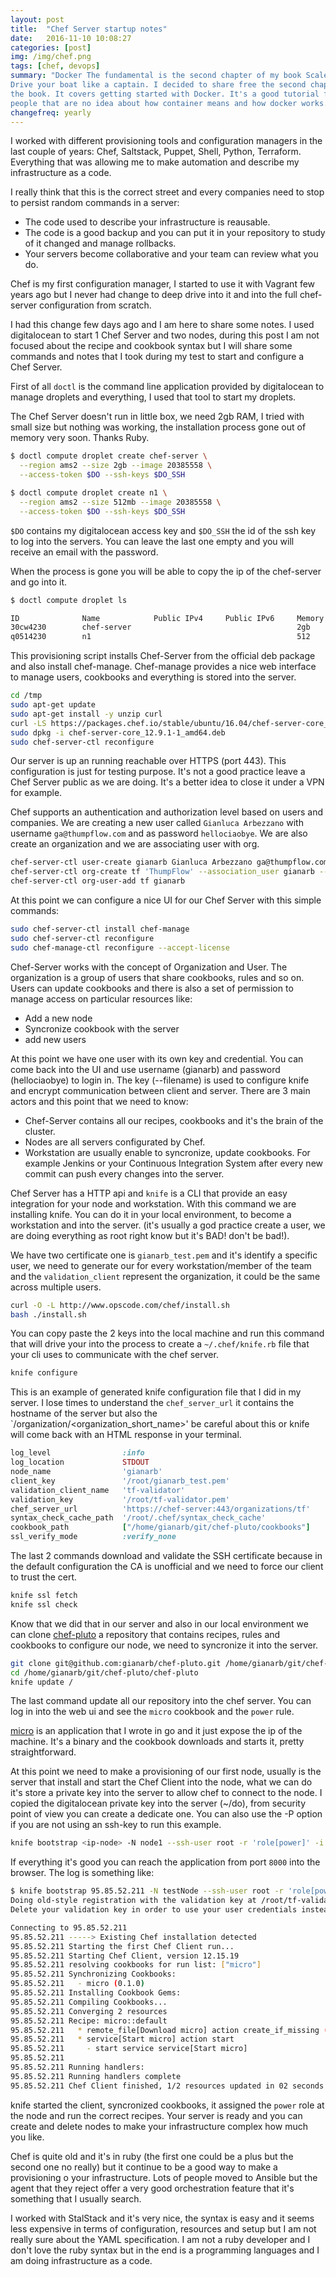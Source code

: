 ```yaml
---
layout: post
title:  "Chef Server startup notes"
date:   2016-11-10 10:08:27
categories: [post]
img: /img/chef.png
tags: [chef, devops]
summary: "Docker The fundamental is the second chapter of my book Scale Docker.
Drive your boat like a captain. I decided to share free the second chapter of
the book. It covers getting started with Docker. It's a good tutorial for
people that are no idea about how container means and how docker works."
changefreq: yearly
---
```

I worked with different provisioning tools and configuration managers in the
last couple of years: Chef, Saltstack, Puppet, Shell, Python, Terraform.
Everything that was allowing me to make automation and describe my
infrastructure as a code.

I really think that this is the correct street and every companies need to stop
to persist random commands in a server:

* The code used to describe your infrastructure is reausable.
* The code is a good backup and you can put it in your repository to study of
  it changed and manage rollbacks.
* Your servers become collaborative and your team can review what you do.

Chef is my first configuration manager, I started to use it with Vagrant few
years ago but I never had change to deep drive into it and into the full
chef-server configuration from scratch.

I had this change few days ago and I am here to share some notes. I used
digitalocean to start 1 Chef Server and two nodes, during this post I am not
focused about the recipe and cookbook syntax but I will share some commands and
notes that I took during my test to start and configure a Chef Server.

First of all `doctl` is the command line application provided by digitalocean
to manage droplets and everything, I used that tool to start my droplets.

The Chef Server doesn't run in little box, we need 2gb RAM, I tried with small
size but nothing was working, the installation process gone out of memory very
soon. Thanks Ruby.

```sh
$ doctl compute droplet create chef-server \
  --region ams2 --size 2gb --image 20385558 \
  --access-token $DO --ssh-keys $DO_SSH

$ doctl compute droplet create n1 \
  --region ams2 --size 512mb --image 20385558 \
  --access-token $DO --ssh-keys $DO_SSH
```
`$DO` contains my digitalocean access key and `$DO_SSH` the id of the ssh key
to log into the servers. You can leave the last one empty and you will receive
an email with the password.

When the process is gone you will be able to copy the ip of the chef-server and go into it.

```bash
$ doctl compute droplet ls

ID              Name            Public IPv4     Public IPv6     Memory  VCPUs   Disk    Region  Image           Status  Tags
30cw4230        chef-server                                     2gb     1       20      ams2    Debian 8.6 x64  new
q0514230        n1                                              512     1       20      ams2    Debian 8.6 x64  new
```

This provisioning script installs Chef-Server from the official deb package and
also install chef-manage.  Chef-manage provides a nice web interface to manage
users, cookbooks and everything is stored into the server.

```bash
cd /tmp
sudo apt-get update
sudo apt-get install -y unzip curl
curl -LS https://packages.chef.io/stable/ubuntu/16.04/chef-server-core_12.9.1-1_amd64.deb -o chef-server-core_12.9.1-1_amd64.deb
sudo dpkg -i chef-server-core_12.9.1-1_amd64.deb
sudo chef-server-ctl reconfigure
```

Our server is up an running reachable over HTTPS (port 443). This configuration
is just for testing purpose. It's not a good practice leave a Chef Server public
as we are doing. It's a better idea to close it under a VPN for example.

Chef supports an authentication and authorization level based on users and
companies. We are creating a new user called `Gianluca Arbezzano` with username
`ga@thumpflow.com` and as password `hellociaobye`.
We are also create an organization and we are associating user with org.
```bash
chef-server-ctl user-create gianarb Gianluca Arbezzano ga@thumpflow.com 'hellociaobye' --filename /root/gianarb_test.pem
chef-server-ctl org-create tf 'ThumpFlow' --association_user gianarb --filename /root/tf-validator.pem
chef-server-ctl org-user-add tf gianarb
```

At this point we can configure a nice UI for our Chef Server with this simple
commands:

```bash
sudo chef-server-ctl install chef-manage
sudo chef-server-ctl reconfigure
sudo chef-manage-ctl reconfigure --accept-license
```

Chef-Server works with the concept of Organization and User. The organization
is a group of users that share cookbooks, rules and so on.  Users can update
cookbooks and there is also a set of permission to manage access on particular
resources like:

* Add a new node
* Syncronize cookbook with the server
* add new users

At this point we have one user with its own key and credential. You can come
back into  the UI and use username (gianarb) and password (hellociaobye) to
login in.  The key (--filename) is used to configure knife and encrypt
communication between client and server.  There are 3 main actors and this
point that we need to know:

* Chef-Server contains all our recipes, cookbooks and it's the brain of the cluster.
* Nodes are all servers configurated by Chef.
* Workstation are usually enable to syncronize, update cookbooks. For example
Jenkins or your Continuous Integration System after every new commit can push
  every changes into the server.

Chef Server has a HTTP api and `knife` is a CLI that provide an easy
integration for your node and workstation.  With this command we are installing
knife. You can do it in your local environment, to become a workstation and into
the server. (it's usually a god practice create a user, we are doing everything
as root right know but it's BAD! don't be bad!).

We have two certificate one is `gianarb_test.pem` and it's identify a specific
user, we need to generate our for every workstation/member of the team and the
`validation_client` represent the organization, it could be the same across
multiple users.

```bash
curl -O -L http://www.opscode.com/chef/install.sh
bash ./install.sh
```

You can copy paste the 2 keys into the local machine and run this command that
will drive your into the process to create a `~/.chef/knife.rb` file that your
cli uses to communicate with the chef server.

```bash
knife configure
```

This is an example of generated knife configuration file that I did in my
server.  I lose times to understand the `chef_server_url` it contains the
hostname of the server but also the `/organization/<organization_short_name>'
be careful about this or knife will come back with an HTML response in your terminal.

```ruby
log_level                :info
log_location             STDOUT
node_name                'gianarb'
client_key               '/root/gianarb_test.pem'
validation_client_name   'tf-validator'
validation_key           '/root/tf-validator.pem'
chef_server_url          'https://chef-server:443/organizations/tf'
syntax_check_cache_path  '/root/.chef/syntax_check_cache'
cookbook_path            ["/home/gianarb/git/chef-pluto/cookbooks"]
ssl_verify_mode          :verify_none
```

The last 2 commands download and validate the SSH certificate because in the
default configuration the CA is unofficial and we need to force our client to
trust the cert.

```bash
knife ssl fetch
knife ssl check
```

Know that we did that in our server and also in our local environment we can
clone [chef-pluto](https://github.com/gianarb/chef-pluto) a repository that contains recipes, rules and cookbooks to
configure our node, we need to syncronize it into the server.

```bash
git clone git@github.com:gianarb/chef-pluto.git /home/gianarb/git/chef-pluto/chef-pluto
cd /home/gianarb/git/chef-pluto/chef-pluto
knife update /
```
The last command update all our repository into the chef server. You can log in
into the web ui and see the `micro` cookbook and the `power` rule.

[micro](https://github.com/gianarb/micro) is an application that I wrote in go and it just expose the ip of the
machine. It's a binary and the cookbook downloads and starts it, pretty
straightforward.

At this point we need to make a provisioning of our first node, usually is the
server that install and start the Chef Client into the node, what we can do
it's store a private key into the server to allow chef to connect to the node.
I copied the digitalocean private key into the server (~/do), from security
point of view you can create a dedicate one. You can also use the -P option if
you are not using an ssh-key to run this example.

```bash
knife bootstrap <ip-node> -N node1 --ssh-user root -r 'role[power]' -i ~/do
```

If everything it's good you can reach the application from port `8000` into the
browser. The log is something like:

```bash
$ knife bootstrap 95.85.52.211 -N testNode --ssh-user root -r 'role[power]' -i ~/do
Doing old-style registration with the validation key at /root/tf-validator.pem...
Delete your validation key in order to use your user credentials instead

Connecting to 95.85.52.211
95.85.52.211 -----> Existing Chef installation detected
95.85.52.211 Starting the first Chef Client run...
95.85.52.211 Starting Chef Client, version 12.15.19
95.85.52.211 resolving cookbooks for run list: ["micro"]
95.85.52.211 Synchronizing Cookbooks:
95.85.52.211   - micro (0.1.0)
95.85.52.211 Installing Cookbook Gems:
95.85.52.211 Compiling Cookbooks...
95.85.52.211 Converging 2 resources
95.85.52.211 Recipe: micro::default
95.85.52.211   * remote_file[Download micro] action create_if_missing (up to date)
95.85.52.211   * service[Start micro] action start
95.85.52.211     - start service service[Start micro]
95.85.52.211
95.85.52.211 Running handlers:
95.85.52.211 Running handlers complete
95.85.52.211 Chef Client finished, 1/2 resources updated in 02 seconds
```

knife started the client, syncronized cookbooks, it assigned the `power` role
at the node and run the correct recipes.  Your server is ready and you can
create and delete nodes to make your infrastructure complex how much you like.

Chef is quite old and it's in ruby (the first one could be a plus but the
second one no really) but it continue to be a good way to make a provisioning o
your infrastructure. Lots of people moved to Ansible but the agent that they
reject offer a very good orchestration feature that it's something that I
usually search.

I worked with StalStack and it's very nice, the syntax is easy
and it seems less expensive in terms of configuration, resources and setup but
I am not really sure about the YAML specification. I am not a ruby developer
and I don't love the ruby syntax but in the end is a programming languages and
I am doing infrastructure as a code.
